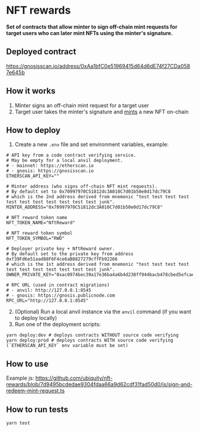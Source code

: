 # NFT rewards

**Set of contracts that allow minter to sign off-chain mint requests for target users who can later mint NFTs using the minter's signature.**

## Deployed contract

https://gnosisscan.io/address/0xAa1bfC0e51969415d64d6dE74f27CDa0587e645b

## How it works
1. Minter signs an off-chain mint request for a target user
2. Target user takes the minter's signature and [mints](https://github.com/ubiquity/nft-rewards/blob/f7e1e2c093d33ba23f316da2267983fc6d8bf572/src/NftReward.sol#L123) a new NFT on-chain

## How to deploy

1. Create a new `.env` file and set environment variables, example:
```
# API key from a code contract verifying service.
# May be empty for a local anvil deployment.
# - mainnet: https://etherscan.io
# - gnosis: https://gnosisscan.io
ETHERSCAN_API_KEY=""

# Minter address (who signs off-chain NFT mint requests).
# By default set to 0x70997970C51812dc3A010C7d01b50e0d17dc79C8
# which is the 2nd address derived from mnemonic "test test test test test test test test test test test junk".
MINTER_ADDRESS="0x70997970C51812dc3A010C7d01b50e0d17dc79C8"

# NFT reward token name
NFT_TOKEN_NAME="NftReward"

# NFT reward token symbol
NFT_TOKEN_SYMBOL="RWD"

# Deployer private key + NftReward owner.
# By default set to the private key from address 0xf39Fd6e51aad88F6F4ce6aB8827279cffFb92266
# which is the 1st address derived from mnemonic "test test test test test test test test test test test junk".
OWNER_PRIVATE_KEY="0xac0974bec39a17e36ba4a6b4d238ff944bacb478cbed5efcae784d7bf4f2ff80"

# RPC URL (used in contract migrations)
# - anvil: http://127.0.0.1:8545
# - gnosis: https://gnosis.publicnode.com
RPC_URL="http://127.0.0.1:8545"
```
2. (Optional) Run a local anvil instance via the `anvil` command (if you want to deploy locally)
3. Run one of the deployment scripts:
```
yarn deploy:dev # deploys contracts WITHOUT source code verifying
yarn deploy:prod # deploys contracts WITH source code verifying (`ETHERSCAN_API_KEY` env variable must be set)
```

## How to use

Example js: https://github.com/ubiquity/nft-rewards/blob/7d9495bcdedae9304fdaa66a9d62cdf31fad50d0/js/sign-and-redeem-mint-request.ts

## How to run tests

```
yarn test
```
